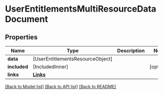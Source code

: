 # UserEntitlementsMultiResourceDataDocument

## Properties
Name | Type | Description | Notes
------------ | ------------- | ------------- | -------------
**data** | [UserEntitlementsResourceObject] |  | 
**included** | [IncludedInner] |  | [optional] 
**links** | [**Links**](Links.md) |  | 

[[Back to Model list]](../README.md#documentation-for-models) [[Back to API list]](../README.md#documentation-for-api-endpoints) [[Back to README]](../README.md)


